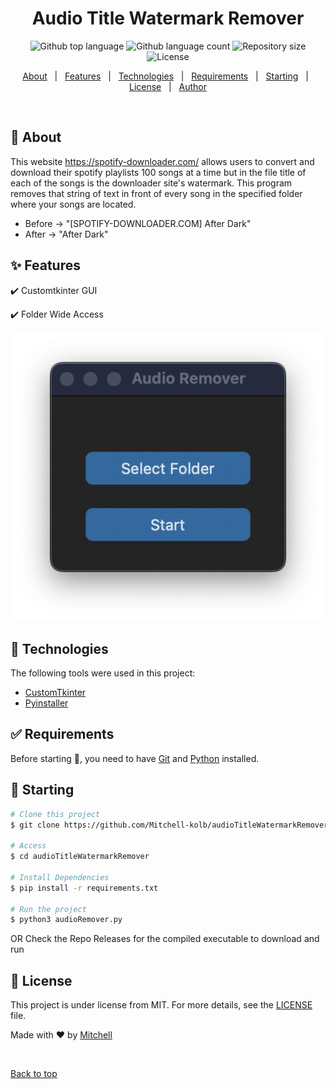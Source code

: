 

<h1 align="center">Audio Title Watermark Remover</h1>

<p align="center">
  <img alt="Github top language" src="https://img.shields.io/github/languages/top/Mitchell-kolb/audioTitleWatermarkRemover?color=56BEB8">

  <img alt="Github language count" src="https://img.shields.io/github/languages/count/Mitchell-kolb/audioTitleWatermarkRemover?color=56BEB8">

  <img alt="Repository size" src="https://img.shields.io/github/repo-size/Mitchell-kolb/audioTitleWatermarkRemover?color=56BEB8">

  <img alt="License" src="https://img.shields.io/github/license/Mitchell-kolb/audioTitleWatermarkRemover?color=56BEB8">

</p>

<p align="center">
  <a href="#dart-about">About</a> &#xa0; | &#xa0; 
  <a href="#sparkles-features">Features</a> &#xa0; | &#xa0;
  <a href="#rocket-technologies">Technologies</a> &#xa0; | &#xa0;
  <a href="#white_check_mark-requirements">Requirements</a> &#xa0; | &#xa0;
  <a href="#checkered_flag-starting">Starting</a> &#xa0; | &#xa0;
  <a href="#memo-license">License</a> &#xa0; | &#xa0;
  <a href="https://github.com/Mitchell-kolb" target="_blank">Author</a>
</p>

<br>

## :dart: About

This website https://spotify-downloader.com/ allows users to convert and download their spotify playlists 100 songs at a time but in the file title of each of the songs is the downloader site's watermark. This program removes that string of text in front of every song in the specified folder where your songs are located. 

- Before -> "[SPOTIFY-DOWNLOADER.COM] After Dark"
- After -> "After Dark"

## :sparkles: Features

:heavy_check_mark: Customtkinter GUI

:heavy_check_mark: Folder Wide Access

![GUI Image](images/gui.png "GUI Image")

## :rocket: Technologies


The following tools were used in this project:

- [CustomTkinter](https://customtkinter.tomschimansky.com/)
- [Pyinstaller](https://pyinstaller.org/en/stable/index.html)

## :white_check_mark: Requirements

Before starting :checkered_flag:, you need to have [Git](https://git-scm.com) and [Python](https://www.python.org/downloads/) installed.

## :checkered_flag: Starting ##

```bash
# Clone this project
$ git clone https://github.com/Mitchell-kolb/audioTitleWatermarkRemover

# Access
$ cd audioTitleWatermarkRemover

# Install Dependencies
$ pip install -r requirements.txt

# Run the project
$ python3 audioRemover.py

```
OR
Check the Repo Releases for the compiled executable to download and run

## :memo: License

This project is under license from MIT. For more details, see the [LICENSE](LICENSE.md) file.


Made with :heart: by <a href="https://github.com/Mitchell-kolb" target="_blank">Mitchell</a>

&#xa0;

<a href="#top">Back to top</a>
